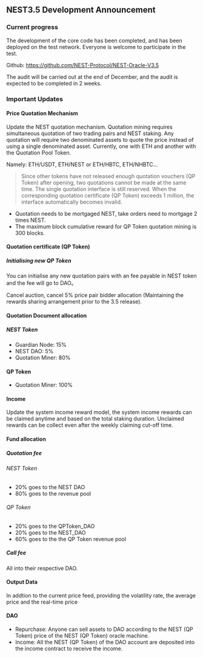 ## NEST3.5 Development Announcement

### Current progress

The development of the core code has been completed, and has been deployed on the test network. Everyone is welcome to participate in the test.

Github: https://github.com/NEST-Protocol/NEST-Oracle-V3.5

The audit will be carried out at the end of December, and the audit is expected to be completed in 2 weeks.

### Important Updates

#### Price Quotation Mechanism

Update the NEST quotation mechanism. Quotation mining requires simultaneous quotation of two trading pairs and NEST staking. Any quotation will require two denominated assets to quote the price instead of using a single denominated asset. Currently, one with ETH and another with the Quotation Pool Token.

Namely: ETH/USDT, ETH/NEST or ETH/HBTC, ETH/NHBTC...

> Since other tokens have not released enough quotation vouchers (QP Token) after opening, two quotations cannot be made at the same time. The single quotation interface is still reserved. When the corresponding quotation certificate (QP Token) exceeds 1 million, the interface automatically becomes invalid.

- Quotation needs to be mortgaged NEST, take orders need to mortgage 2 times NEST.
- The maximum block cumulative reward for QP Token quotation mining is 300 blocks.

#### Quotation certificate (QP Token)
##### Initialising new QP Token


You can initialise any new quotation pairs with an fee payable in NEST token and the fee will go to DAO。

Cancel auction, cancel 5% price pair bidder allocation (Maintaining the rewards sharing arrangement prior to the 3.5 release).

#### Quotation Document allocation
##### NEST Token

- Guardian Node: 15%
- NEST DAO: 5%
- Quotation Miner: 80%

#### QP Token

- Quotation Miner: 100%

#### Income

Update the system income reward model, the system income rewards can be claimed anytime and based on the total staking duration. Unclaimed rewards can be collect even after the weekly claiming cut-off time.

#### Fund allocation
##### Quotation fee
###### NEST Token
- 20% goes to the NEST DAO
- 80% goes to the revenue pool

###### QP Token

- 20% goes to the QPToken_DAO
- 20% goes to the NEST_DAO
- 60% goes to the the QP Token revenue pool

##### Call fee

All into their respective DAO.

#### Output Data

In addtion to the current price feed, providing the volatility rate, the average price and the real-time price

#### DAO

- Repurchase: Anyone can sell assets to DAO according to the NEST (QP Token) price of the NEST (QP Token) oracle machine.
- Income: All the NEST (QP Token) of the DAO account are deposited into the income contract to receive the income.

